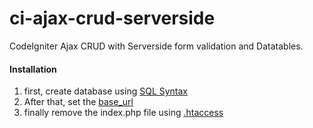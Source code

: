 # ci-ajax-crud-serverside
CodeIgniter Ajax CRUD with Serverside form validation and Datatables.

<h4>Installation</h4>
<ol>
  <li>first, create database using <a href="https://github.com/SimpleCodz/ci-ajax-crud-serverside/blob/master/_database/import_this_or_copy_paste_to_sql.sql">SQL Syntax</a></li>
  <li>After that, set the <a href="https://github.com/SimpleCodz/ci-ajax-crud-serverside/blob/master/application/config/config.php">base_url</a></li> 
  <li>finally remove the index.php file using <a href="https://www.codeigniter.com/user_guide/general/urls.html?highlight=htaccess">.htaccess</a></li>
</ol>

